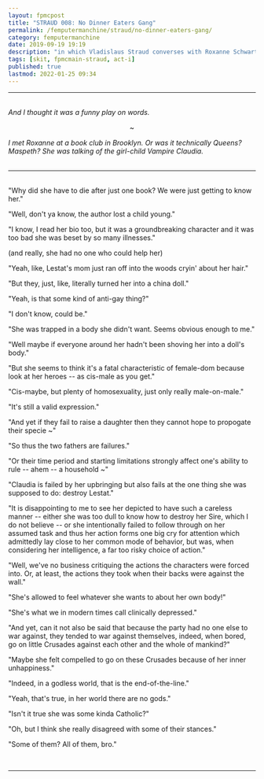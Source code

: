 ```yaml
---
layout: fpmcpost
title: "STRAUD 008: No Dinner Eaters Gang"
permalink: /femputermanchine/straud/no-dinner-eaters-gang/
category: femputermanchine
date: 2019-09-19 19:19
description: "in which Vladislaus Straud converses with Roxanne Schwartz and her book club"
tags: [skit, fpmcmain-straud, act-i]
published: true
lastmod: 2022-01-25 09:34
---
```

[//]: # (  1/25/22  -added)

*****
<br><i>And I thought it was a funny play on words.</i>

<center>~</center>

<i>I met Roxanne at a book club in Brooklyn. Or was it technically Queens? Maspeth? She was talking of the girl-child Vampire Claudia.</i>
<br><br>

*****
<br>"Why did she have to die after just one book? We were just getting to know her."

"Well, don't ya know, the author lost a child young."

"I know, I read her bio too, but it was a groundbreaking character and it was too bad she was beset by so many illnesses."

(and really, she had no one who could help her)

"Yeah, like, Lestat's mom just ran off into the woods cryin' about her hair."

"But they, just, like, literally turned her into a china doll."

"Yeah, is that some kind of anti-gay thing?"

"I don't know, could be."

"She was trapped in a body she didn't want. Seems obvious enough to me."

"Well maybe if everyone around her hadn't been shoving her into a doll's body."

"But she seems to think it's a fatal characteristic of female-dom because look at her heroes -- as cis-male as you get."

"Cis-maybe, but plenty of homosexuality, just only really male-on-male."

"It's still a valid expression."

"And yet if they fail to raise a daughter then they cannot hope to propogate their specie ~"

"So thus the two fathers are failures."

"Or their time period and starting limitations strongly affect one's ability to rule -- ahem -- a household ~"

"Claudia is failed by her upbringing but also fails at the one thing she was supposed to do: destroy Lestat."

"It is disappointing to me to see her depicted to have such a careless manner -- either she was too dull to know how to destroy her Sire, which I do not believe -- or she intentionally failed to follow through on her assumed task and thus her action forms one big cry for attention which admittedly lay close to her common mode of behavior, but was, when considering her intelligence, a far too risky choice of action."

"Well, we've no business critiquing the actions the characters were forced into. Or, at least, the actions they took when their backs were against the wall."

"She's allowed to feel whatever she wants to about her own body!"

"She's what we in modern times call clinically depressed."

"And yet, can it not also be said that because the party had no one else to war against, they tended to war against themselves, indeed, when bored, go on little Crusades against each other and the whole of mankind?"

"Maybe she felt compelled to go on these Crusades because of her inner unhappiness."

"Indeed, in a godless world, that is the end-of-the-line."

"Yeah, that's true, in her world there are no gods."

"Isn't it true she was some kinda Catholic?"

"Oh, but I think she really disagreed with some of their stances."

"Some of them? All of them, bro."

<br>

*****

